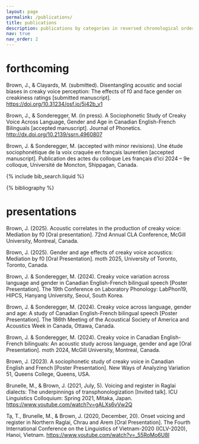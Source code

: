 ```yaml
---
layout: page
permalink: /publications/
title: publications
description: publications by categories in reversed chronological order.
nav: true
nav_order: 2
---
```


<!-- _pages/publications.md -->

# forthcoming
Brown, J., & Clayards, M. (submitted). Disentangling acoustic and social biases in creaky voice perception: The effects of f0 and face gender on creakiness ratings [submitted manuscript]. https://doi.org/10.31234/osf.io/5j42b_v1

Brown, J., & Sonderegger, M. (in press). A Sociophonetic Study of Creaky Voice Across Language, Gender and Age in Canadian English-French Bilinguals [accepted manuscript]. Journal of Phonetics. http://dx.doi.org/10.2139/ssrn.4960807

Brown, J. & Sonderegger, M. (accepted with minor revisions). Une étude sociophonétique de la voix craquée en français laurentien [accepted manuscript]. Publication des actes du colloque Les français d’ici 2024 – 9e colloque, Université de Moncton, Shippagan, Canada.

<!-- Bibsearch Feature -->

{% include bib_search.liquid %}

<div class="publications">

{% bibliography %}

</div>

# presentations
Brown, J. (2025). Acoustic correlates in the production of creaky voice: Mediation by f0 [Oral presentation]. 72nd Annual CLA Conference, McGill University, Montreal, Canada.

Brown, J. (2025). Gender and age effects of creaky voice acoustics: Mediation by f0 [Oral Presentation]. moth 2025, University of Toronto, Toronto, Canada.

Brown, J. & Sonderegger, M. (2024). Creaky voice variation across language and gender in Canadian English-French bilingual speech [Poster Presentation]. The 19th Conference on Laboratory Phonology: LabPhon19, HIPCS, Hanyang University, Seoul, South Korea.

Brown, J. & Sonderegger, M. (2024). Creaky voice across language, gender and age: A study of Canadian English-French bilingual speech [Poster Presentation]. The 186th Meeting of the Acoustical Society of America and Acoustics Week in Canada, Ottawa, Canada.

Brown, J. & Sonderegger, M. (2024). Creaky voice in Canadian English-French bilinguals: An acoustic study across language, gender and age [Oral Presentation]. moth 2024, McGill University, Montreal, Canada.

Brown, J. (2023). A sociophonetic study of creaky voice in Canadian English and French [Poster Presentation]. New Ways of Analyzing Variation 51, Queens College, Queens, USA.

Brunelle, M., & Brown, J. (2021, July, 5). Voicing and register in Raglai dialects: The underpinnings of transphonologization [Invited talk]. ICU Linguistics Colloquium: Spring 2021, Mitaka, Japan. https://www.youtube.com/watch?v=gALXs6vVw2Q

Tạ, T., Brunelle, M., & Brown, J. (2020, December, 20).  Onset voicing and register in Northern Raglai, Chrau and Arem [Oral Presentation]. The Fourth International Conference on the Linguistics of Vietnam-2020 (ICLV-2020), Hanoi, Vietnam. https://www.youtube.com/watch?v=_55RoMo6U8I
